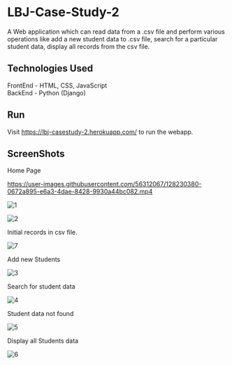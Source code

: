 # LBJ-Case-Study-2<br>

A Web application which can read data from a .csv file and perform various
operations like add a new student data to .csv file, search for a particular student
data, display all records from the csv file.

## Technologies Used
  FrontEnd -  HTML, CSS, JavaScript<br>
  BackEnd - Python (Django)

## Run

  Visit https://lbj-casestudy-2.herokuapp.com/ to run the webapp.
 
 ## ScreenShots
 Home Page
 

https://user-images.githubusercontent.com/56312067/128230380-0672a895-e6a3-4dae-8428-9930a44bc082.mp4

![1](https://user-images.githubusercontent.com/56312067/128230427-0ac7efd3-6fee-4fe2-a3ed-a29ad11641c6.png)

![2](https://user-images.githubusercontent.com/56312067/128230768-973fdd29-4c7f-4d0e-9f93-13b93e35bc34.png)

 Initial records in csv file.

![7](https://user-images.githubusercontent.com/56312067/128230716-173d7a18-efd3-432a-83a2-fc2e2a7c1fc6.png)

 Add new Students

![3](https://user-images.githubusercontent.com/56312067/128230817-fe9c3882-d5fa-470b-bb2f-cd43b1e6ee9a.png)

 Search for student data

![4](https://user-images.githubusercontent.com/56312067/128230866-4b8f79c8-603b-42e0-beb4-9d79e481e9e7.png)

 Student data not found

![5](https://user-images.githubusercontent.com/56312067/128230921-1e86cdde-4955-4385-a4b0-a4a0e1c4accb.png)

 Display all Students data
 
 ![6](https://user-images.githubusercontent.com/56312067/128230994-0919e105-21cb-4b84-ac5b-59dfe3909513.png)
